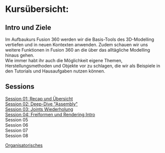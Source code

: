 # Kursübersicht:


## Intro und Ziele

Im Aufbaukurs Fusion 360 werden wir die Basis-Tools des 3D-Modelling vertiefen und in neuen Kontexten anwenden. Zudem schauen wir uns weitere Funktionen in Fusion 360 an die über das alltägliche Modelling hinaus gehen.  
Wie immer habt ihr auch die Möglichkeit eigene Themen, Herstellungsmethoden und Objekte vor zu schlagen, die wir als Beispiele in den Tutorials und Hausaufgaben nutzen können. 

## Sessions

[ Session 01: Recap und Übersicht](CAD2/CAD2_Session01.md)  
[ Session 02: Deep-Dive "Assembly"](CAD2/CAD2_Session02.md)  
[ Session 03: Joints Wiederholung](CAD2/CAD2_Session03.md)  
[ Session 04: Freiformen und Rendering Intro](CAD2/CAD2_Session04.md)  
Session 05  
Session 06  
Session 07  
Session 08  


[Organisatorisches](../Orga/Organisatorisches.md ':include')
